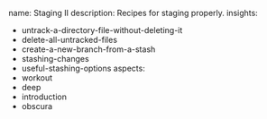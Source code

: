 name: Staging II
description: Recipes for staging properly.
insights:
  - untrack-a-directory-file-without-deleting-it
  - delete-all-untracked-files
  - create-a-new-branch-from-a-stash
  - stashing-changes
  - useful-stashing-options
aspects:
  - workout
  - deep
  - introduction
  - obscura
